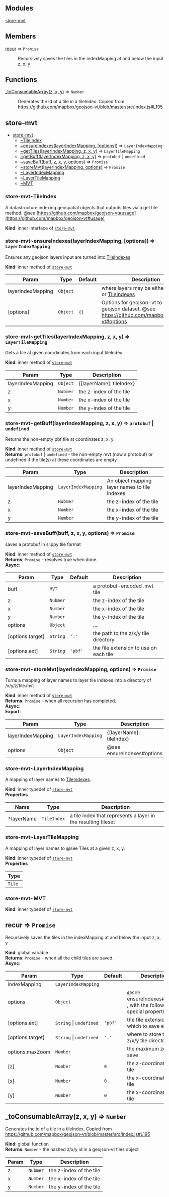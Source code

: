## Modules

<dl>
<dt><a href="#module_store-mvt">store-mvt</a></dt>
<dd></dd>
</dl>

## Members

<dl>
<dt><a href="#recur">recur</a> ⇒ <code>Promise</code></dt>
<dd><p>Recursively saves the tiles in the indexMapping at and below the input z, x,
 y</p>
</dd>
</dl>

## Functions

<dl>
<dt><a href="#_toConsumableArray">_toConsumableArray(z, x, y)</a> ⇒ <code>Number</code></dt>
<dd><p>Generates the id of a tile in a tileIndex. Copied from
<a href="https://github.com/mapbox/geojson-vt/blob/master/src/index.js#L195">https://github.com/mapbox/geojson-vt/blob/master/src/index.js#L195</a></p>
</dd>
</dl>

<a name="module_store-mvt"></a>

## store-mvt

* [store-mvt](#module_store-mvt)
    * [~TileIndex](#module_store-mvt..TileIndex)
    * [~ensureIndexes(layerIndexMapping, [options])](#module_store-mvt..ensureIndexes) ⇒ <code>LayerIndexMapping</code>
    * [~getTiles(layerIndexMapping, z, x, y)](#module_store-mvt..getTiles) ⇒ <code>LayerTileMapping</code>
    * [~getBuff(layerIndexMapping, z, x, y)](#module_store-mvt..getBuff) ⇒ <code>protobuf</code> \| <code>undefined</code>
    * [~saveBuff(buff, z, x, y, options)](#module_store-mvt..saveBuff) ⇒ <code>Promise</code>
    * [~storeMvt(layerIndexMapping, options)](#module_store-mvt..storeMvt) ⇒ <code>Promise</code>
    * [~LayerIndexMapping](#module_store-mvt..LayerIndexMapping)
    * [~LayerTileMapping](#module_store-mvt..LayerTileMapping)
    * [~MVT](#module_store-mvt..MVT)

<a name="module_store-mvt..TileIndex"></a>

### store-mvt~TileIndex
A datastructure indexing geospatial objects that outputs tiles via a
getTile method.  @see [https://github.com/mapbox/geojson-vt#usage](https://github.com/mapbox/geojson-vt#usage)

**Kind**: inner interface of [<code>store-mvt</code>](#module_store-mvt)  
<a name="module_store-mvt..ensureIndexes"></a>

### store-mvt~ensureIndexes(layerIndexMapping, [options]) ⇒ <code>LayerIndexMapping</code>
Ensures any geojson layers input are turned into
[TileIndexes](TileIndex)

**Kind**: inner method of [<code>store-mvt</code>](#module_store-mvt)  

| Param | Type | Default | Description |
| --- | --- | --- | --- |
| layerIndexMapping | <code>Object</code> |  | where layers may be either geojson or  [TileIndexes](TileIndex) |
| [options] | <code>Object</code> | <code>{}</code> | Options for geojson-vt to parse a geojson   dataset. @see https://github.com/mapbox/geojson-vt#options |

<a name="module_store-mvt..getTiles"></a>

### store-mvt~getTiles(layerIndexMapping, z, x, y) ⇒ <code>LayerTileMapping</code>
Gets a tile at given coordinates from each input tileIndex

**Kind**: inner method of [<code>store-mvt</code>](#module_store-mvt)  

| Param | Type | Description |
| --- | --- | --- |
| layerIndexMapping | <code>Object</code> | {[layerName]: tileIndex} |
| z | <code>Nubmer</code> | the z-index of the tile |
| x | <code>Number</code> | the x-index of the tile |
| y | <code>Number</code> | the y-index of the tile |

<a name="module_store-mvt..getBuff"></a>

### store-mvt~getBuff(layerIndexMapping, z, x, y) ⇒ <code>protobuf</code> \| <code>undefined</code>
Returns the non-empty pbf tile at coordinates z, x, y

**Kind**: inner method of [<code>store-mvt</code>](#module_store-mvt)  
**Returns**: <code>protobuf</code> \| <code>undefined</code> - the non-empty mvt (now a protobuf) or undefined
if the tile(s) at these coordinates are empty  

| Param | Type | Description |
| --- | --- | --- |
| layerIndexMapping | <code>LayerIndexMapping</code> | An object mapping layer names   to tile indexes |
| z | <code>Nubmer</code> | the z-index of the tile |
| x | <code>Number</code> | the x-index of the tile |
| y | <code>Number</code> | the y-index of the tile |

<a name="module_store-mvt..saveBuff"></a>

### store-mvt~saveBuff(buff, z, x, y, options) ⇒ <code>Promise</code>
saves a protobuf in slippy tile format

**Kind**: inner method of [<code>store-mvt</code>](#module_store-mvt)  
**Returns**: <code>Promise</code> - resolves true when done.  
**Async**:   

| Param | Type | Default | Description |
| --- | --- | --- | --- |
| buff | <code>MVT</code> |  | a protobuf-encoded .mvt tile |
| z | <code>Nubmer</code> |  | the z-index of the tile |
| x | <code>Number</code> |  | the x-index of the tile |
| y | <code>Number</code> |  | the y-index of the tile |
| options | <code>Object</code> |  | ... |
| [options.target] | <code>String</code> | <code>&#x27;.&#x27;</code> | the path to the z/x/y tile directory |
| [options.ext] | <code>String</code> | <code>&#x27;pbf&#x27;</code> | the file extension to use on each tile |

<a name="module_store-mvt..storeMvt"></a>

### store-mvt~storeMvt(layerIndexMapping, options) ⇒ <code>Promise</code>
Turns a mapping of layer names to layer tile indexes into a directory
of /x/y/z/tile.mvt

**Kind**: inner method of [<code>store-mvt</code>](#module_store-mvt)  
**Returns**: <code>Promise</code> - when all recursion has completed.  
**Async**:   
**Export**:   

| Param | Type | Description |
| --- | --- | --- |
| layerIndexMapping | <code>LayerIndexMapping</code> | {[layerName]: tileIndex} |
| options | <code>Object</code> | @see ensureIndexes#options |

<a name="module_store-mvt..LayerIndexMapping"></a>

### store-mvt~LayerIndexMapping
A mapping of layer names to [TileIndexes](TileIndex).

**Kind**: inner typedef of [<code>store-mvt</code>](#module_store-mvt)  
**Properties**

| Name | Type | Description |
| --- | --- | --- |
| *layerName | <code>TileIndex</code> | a tile index that represents a layer in the resulting tileset |

<a name="module_store-mvt..LayerTileMapping"></a>

### store-mvt~LayerTileMapping
A mapping of layer names to @see Tiles at a given z, x, y.

**Kind**: inner typedef of [<code>store-mvt</code>](#module_store-mvt)  
**Properties**

| Type |
| --- |
| <code>Tile</code> | 

<a name="module_store-mvt..MVT"></a>

### store-mvt~MVT
**Kind**: inner typedef of [<code>store-mvt</code>](#module_store-mvt)  
<a name="recur"></a>

## recur ⇒ <code>Promise</code>
Recursively saves the tiles in the indexMapping at and below the input z, x,
 y

**Kind**: global variable  
**Returns**: <code>Promise</code> - when all the child tiles are saved.  
**Async**:   

| Param | Type | Default | Description |
| --- | --- | --- | --- |
| indexMapping | <code>LayerIndexMapping</code> |  |  |
| options | <code>Object</code> |  | @see ensureIndexes#options , with the following   special properties: |
| [options.ext] | <code>String</code> \| <code>undefined</code> | <code>&#x27;pbf&#x27;</code> | the file extension with which   to save each tile |
| [options.target] | <code>String</code> \| <code>undefined</code> | <code>&#x27;.&#x27;</code> | where to store the z/x/y tile   directory |
| options.maxZoom | <code>Number</code> |  | the maximum zoom to save |
| [z] | <code>Number</code> | <code>0</code> | the z-coordinate of the tile |
| [x] | <code>Number</code> | <code>0</code> | the x-coordinate of the tile |
| [y] | <code>Number</code> | <code>0</code> | the x-coordinate of the tile |

<a name="_toConsumableArray"></a>

## _toConsumableArray(z, x, y) ⇒ <code>Number</code>
Generates the id of a tile in a tileIndex. Copied from
https://github.com/mapbox/geojson-vt/blob/master/src/index.js#L195

**Kind**: global function  
**Returns**: <code>Number</code> - the hashed z/x/y id in a geojson-vt tiles object  

| Param | Type | Description |
| --- | --- | --- |
| z | <code>Nubmer</code> | the z-index of the tile |
| x | <code>Number</code> | the x-index of the tile |
| y | <code>Number</code> | the y-index of the tile |

